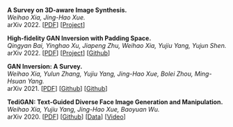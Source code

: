 **A Survey on 3D-aware Image Synthesis.**<br>
*Weihao Xia, Jing-Hao Xue.*<br> 
arXiv 2022. [[PDF](http://arxiv.org/abs/2210.14267v2)]
[[Project](https://weihaox.github.io/awesome-3D-aware-synthesis)]

**High-fidelity GAN Inversion with Padding Space.**<br>
*Qingyan Bai, Yinghao Xu, Jiapeng Zhu, Weihao Xia, Yujiu Yang, Yujun Shen.*<br> 
arXiv 2022. [[PDF](http://arxiv.org/abs/2203.11105v2)]
[[Project](https://ezioby.github.io/padinv/)]
[[Github](https://github.com/EzioBy/padinv)]

**GAN Inversion: A Survey.**<br>
*Weihao Xia, Yulun Zhang, Yujiu Yang, Jing-Hao Xue, Bolei Zhou, Ming-Hsuan Yang.*<br> 
arXiv 2021. [[PDF](http://arxiv.org/abs/2101.05278v5)]
[[Github](https://github.com/zhoubolei/awesome-generative-modeling)]
[[Github](https://github.com/weihaox/awesome-gan-inversion)]

**TediGAN: Text-Guided Diverse Face Image Generation and Manipulation.**<br>
*Weihao Xia, Yujiu Yang, Jing-Hao Xue, Baoyuan Wu.*<br> 
arXiv 2020. [[PDF](http://arxiv.org/abs/2012.03308v3)]
[[Github](https://github.com/weihaox/TediGAN)]
[[Data](https://github.com/weihaox/Multi-Modal-CelebA-HQ)]
[[Video](https://youtu.be/L8Na2f5viAM)]